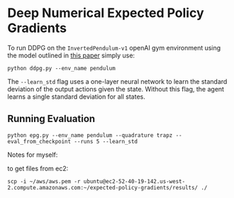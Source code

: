 # Deep Numerical Expected Policy Gradients

To run DDPG on the `InvertedPendulum-v1` openAI gym environment using the model outlined in [this paper](https://arxiv.org/pdf/1802.09477.pdf) simply use:

```
python ddpg.py --env_name pendulum
```

The `--learn_std` flag uses a one-layer neural network to learn the standard deviation of the output actions given the state. Without this flag, the agent learns a single standard deviation for all states.


## Running Evaluation

```
python epg.py --env_name pendulum --quadrature trapz --eval_from_checkpoint --runs 5 --learn_std
```

Notes for myself:

to get files from ec2:

```
scp -i ~/aws/aws.pem -r ubuntu@ec2-52-40-19-142.us-west-2.compute.amazonaws.com:~/expected-policy-gradients/results/ ./
```
